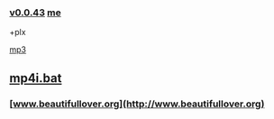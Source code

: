 ### [v0.0.43](https://github.com/littleflute/bat/edit/master/README.md)  [me](https://littleflute.github.io/bat/)
<div id = "id_div_4_plx">+plx</div> 

<script src="https://www.w3schools.com/lib/w3.js"></script>
<script src="https://littleflute.github.io/JavaScript/blclass.js" ></script>
<script src="https://littleflute.github.io/JavaScript/blApp.js"></script>
<script src="blAppPlx.js"></script>

[mp3](mp3)
## [mp4i.bat](bat/mp4index/mp4i.bat)
### [www.beautifullover.org](http://www.beautifullover.org)
